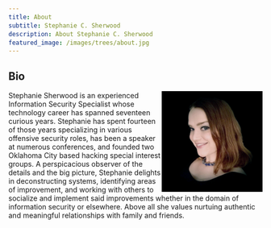 ```yaml
---
title: About
subtitle: Stephanie C. Sherwood
description: About Stephanie C. Sherwood
featured_image: /images/trees/about.jpg
---
```


## Bio

<img src="/images/profile-pics/profile.png" width="200" height="200" align="right" margin="10px"/>

Stephanie Sherwood is an experienced Information Security Specialist whose technology career has spanned seventeen curious years. Stephanie has spent fourteen of those years specializing in various offensive security roles, has been a speaker at numerous conferences, and founded two Oklahoma City based hacking special interest groups. A perspicacious observer of the details and the big picture, Stephanie delights in deconstructing systems, identifying areas of improvement, and working with others to socialize and implement said improvements whether in the domain of information security or elsewhere. Above all she values nurtuing authentic and meaningful relationships with family and friends.&nbsp;&nbsp;&nbsp;&nbsp;
